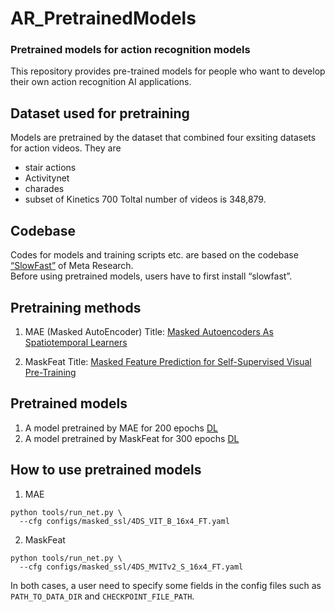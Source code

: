 # AR_PretrainedModels
### Pretrained models for action recognition models

This repository provides pre-trained models for people who want to develop their own action recognition AI applications.

## Dataset used for pretraining
Models are pretrained by the dataset that combined four exsiting datasets for action videos.  They are
* stair actions
* Activitynet
* charades
* subset of Kinetics 700
Toltal number of videos is 348,879.

## Codebase
Codes for models and training scripts etc. are based on the codebase [“SlowFast”](https://github.com/facebookresearch/SlowFast/tree/main) of Meta Research.   
Before using pretrained models, users have to first install “slowfast”.

## Pretraining methods
1. MAE (Masked AutoEncoder)
Title: [Masked Autoencoders As Spatiotemporal Learners](https://arxiv.org/abs/2205.09113)

2. MaskFeat
Title: [Masked Feature Prediction for Self-Supervised Visual Pre-Training](https://arxiv.org/abs/2112.09133)

## Pretrained models

1. A model pretrained by MAE for 200 epochs
[DL](https://drive.google.com/file/d/1JwuFBfcK1W7ngOI13bUqIAqSIV1Z8RQF/view?usp=sharing)
2. A model pretrained by MaskFeat for 300 epochs
[DL](https://drive.google.com/file/d/1LDxOrvp-Nvb43dec0s9q9YIsQ3qdQJ09/view?usp=sharing)

## How to use pretrained models
1. MAE
   
```
python tools/run_net.py \
  --cfg configs/masked_ssl/4DS_VIT_B_16x4_FT.yaml
```

2. MaskFeat
```
python tools/run_net.py \
  --cfg configs/masked_ssl/4DS_MVITv2_S_16x4_FT.yaml 
```
In both cases, a user need to specify some fields in the config files such as  ``PATH_TO_DATA_DIR`` and ``CHECKPOINT_FILE_PATH``.
